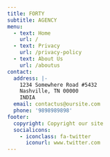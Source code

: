 ```yaml
---
title: FORTY
subtitle: AGENCY
menu:
  - text: Home
    url: /
  - text: Privacy
    url: /privacy-policy
  - text: About Us
    url: /aboutus
contact:
  address: |-
    1234 Somewhere Road #5432
    Nashville, TN 00000
    INDIA
  email: contactus@oursite.com
  phone: '9898989898'
footer:
  copyright: Copyright our site
  socialicons:
    - iconclass: fa-twitter
      iconurl: www.twitter.com
---
```


